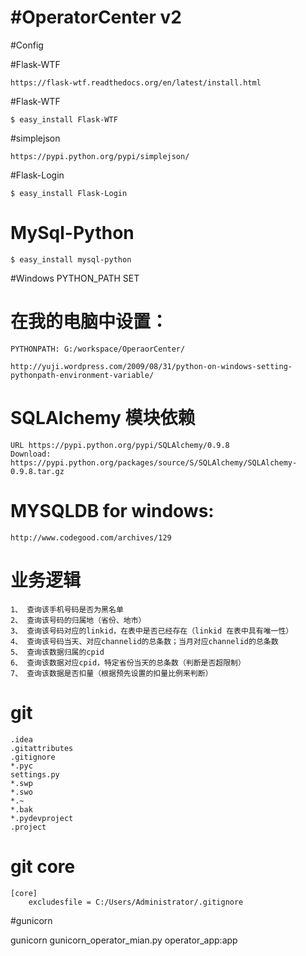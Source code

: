 #OperatorCenter
 v2
=========

#Config

#Flask-WTF
```
https://flask-wtf.readthedocs.org/en/latest/install.html
```
#Flask-WTF
```
$ easy_install Flask-WTF
```

#simplejson
```
https://pypi.python.org/pypi/simplejson/
```

#Flask-Login

```
$ easy_install Flask-Login
```
# MySql-Python

```
$ easy_install mysql-python
```
#Windows PYTHON_PATH SET

# 在我的电脑中设置：

```
PYTHONPATH: G:/workspace/OperaorCenter/

http://yuji.wordpress.com/2009/08/31/python-on-windows-setting-pythonpath-environment-variable/
```

# SQLAlchemy 模块依赖

```
URL https://pypi.python.org/pypi/SQLAlchemy/0.9.8
Download: https://pypi.python.org/packages/source/S/SQLAlchemy/SQLAlchemy-0.9.8.tar.gz
```
# MYSQLDB for windows:
```
http://www.codegood.com/archives/129
```

# 业务逻辑

```
1、 查询该手机号码是否为黑名单
2、 查询该号码的归属地（省份、地市）
3、 查询该号码对应的linkid，在表中是否已经存在（linkid 在表中具有唯一性）
4、 查询该号码当天、对应channelid的总条数；当月对应channelid的总条数
5、 查询该数据归属的cpid
6、 查询该数据对应cpid，特定省份当天的总条数（判断是否超限制）
7、 查询该数据是否扣量（根据预先设置的扣量比例来判断）

```


# git

```
.idea
.gitattributes
.gitignore
*.pyc
settings.py
*.swp
*.swo
*.~
*.bak
*.pydevproject
.project

```

# git core

```
[core]
	excludesfile = C:/Users/Administrator/.gitignore
```

#gunicorn

gunicorn gunicorn_operator_mian.py operator_app:app

